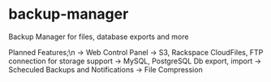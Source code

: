# backup-manager
Backup Manager for files, database exports and more


Planned Features;\n
  -> Web Control Panel
  -> S3, Rackspace CloudFiles, FTP connection for storage support
  -> MySQL, PostgreSQL Db export, import
  -> Scheculed Backups and Notifications
  -> File Compression


